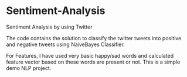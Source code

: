 # Sentiment-Analysis
Sentiment Analysis by using Twitter

The code contains the solution to classify the twitter tweets into positive and negative tweets using NaiveBayes Classifier.

For Features, I have used very basic happy/sad words and calculated feature vector based on these words are present or not.
This is a simple demo NLP project.
